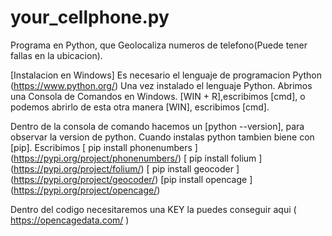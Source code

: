 # your_cellphone.py
Programa en Python, que Geolocaliza numeros de telefono(Puede tener fallas en la ubicacion).

[Instalacion en Windows]
Es necesario el lenguaje de programacion Python (https://www.python.org/)
Una vez instalado el lenguaje Python.
Abrimos una Consola de Comandos en Windows.
[WIN + R],escribimos [cmd], o podemos abrirlo de esta otra manera [WIN], escribimos [cmd].

Dentro de la consola de comando hacemos un [python --version], para observar la version de python.
Cuando instalas python tambien biene con [pip].
Escribimos 
[ pip install phonenumbers ] (https://pypi.org/project/phonenumbers/)
[ pip install folium ] (https://pypi.org/project/folium/)
[ pip install geocoder ] (https://pypi.org/project/geocoder/)
[pip install opencage ] (https://pypi.org/project/opencage/)  

Dentro del codigo necesitaremos una KEY la puedes conseguir aqui ( https://opencagedata.com/ )

     
            







